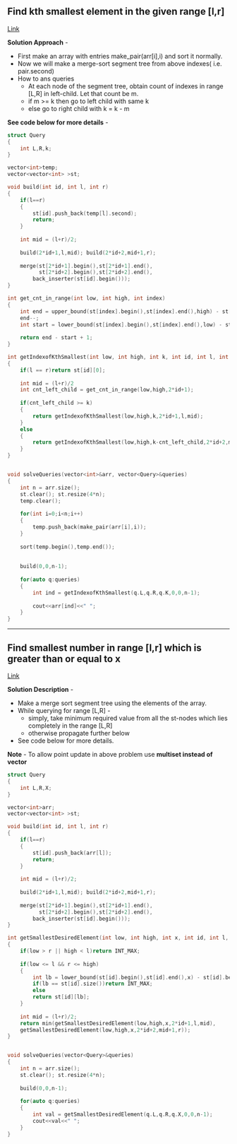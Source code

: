 ## Find kth smallest element in the given range [l,r]
[Link](https://www.geeksforgeeks.org/merge-sort-tree-for-range-order-statistics/)

**Solution Approach** - 
* First make an array with entries make_pair(arr[i],i) and sort it normally.
* Now we will make a merge-sort segment tree from above indexes( i.e. pair.second)
* How to ans queries
  * At each node of the segment tree, obtain count of indexes in range [L,R] in left-child. Let that count be m.
  * if m >= k then go to left child with same k
  * else go to right child with k = k - m


**See code below for more details** - 

```c++
struct Query
{
    int L,R,k;
}

vector<int>temp;
vector<vector<int> >st;

void build(int id, int l, int r)
{
    if(l==r)
    {
        st[id].push_back(temp[l].second);
        return;
    }
    
    int mid = (l+r)/2;
    
    build(2*id+1,l,mid); build(2*id+2,mid+1,r);
    
    merge(st[2*id+1].begin(),st[2*id+1].end(), 
          st[2*id+2].begin(),st[2*id+2].end(),
        back_inserter(st[id].begin()));
}

int get_cnt_in_range(int low, int high, int index)
{
    int end = upper_bound(st[index].begin(),st[index].end(),high) - st[index].begin();
    end--;
    int start = lower_bound(st[index].begin(),st[index].end(),low) - st[index].begin();
    
    return end - start + 1;
}

int getIndexofKthSmallest(int low, int high, int k, int id, int l, int r)
{
    if(l == r)return st[id][0];
    
    int mid = (l+r)/2
    int cnt_left_child = get_cnt_in_range(low,high,2*id+1);
    
    if(cnt_left_child >= k)
    {
        return getIndexofKthSmallest(low,high,k,2*id+1,l,mid);
    }
    else
    {
        return getIndexofKthSmallest(low,high,k-cnt_left_child,2*id+2,mid+1,r);
    }
}


void solveQueries(vector<int>&arr, vector<Query>&queries)
{
    int n = arr.size();
    st.clear(); st.resize(4*n);
    temp.clear();
    
    for(int i=0;i<n;i++)
    {
        temp.push_back(make_pair(arr[i],i));
    }
    
    sort(temp.begin(),temp.end());
    
    
    build(0,0,n-1);
    
    for(auto q:queries)
    {
        int ind = getIndexofKthSmallest(q.L,q.R,q.K,0,0,n-1);
        
        cout<<arr[ind]<<" ";
    }
}
```

---

## Find smallest number in range [l,r] which is greater than or equal to x
[Link](https://cp-algorithms.com/data_structures/segment_tree.html#toc-tgt-9)

**Solution Description** - 
* Make a merge sort segment tree using the elements of the array.
* While querying for range [L,R] - 
  * simply, take minimum required value from all the st-nodes which lies completely in the range [L,R]
  * otherwise propagate further below
* See code below for more details.

**Note** - To allow point update in above problem use **multiset instead of vector**

```c++
struct Query
{
    int L,R,X;
}

vector<int>arr;
vector<vector<int> >st;

void build(int id, int l, int r)
{
    if(l==r)
    {
        st[id].push_back(arr[l]);
        return;
    }
    
    int mid = (l+r)/2;
    
    build(2*id+1,l,mid); build(2*id+2,mid+1,r);
    
    merge(st[2*id+1].begin(),st[2*id+1].end(), 
          st[2*id+2].begin(),st[2*id+2].end(),
        back_inserter(st[id].begin()));
}

int getSmallestDesiredElement(int low, int high, int x, int id, int l, int r)
{
    if(low > r || high < l)return INT_MAX;
    
    if(low <= l && r <= high)
    {
        int lb = lower_bound(st[id].begin(),st[id].end(),x) - st[id].begin();
        if(lb == st[id].size())return INT_MAX;
        else
        return st[id][lb];
    }
    
    int mid = (l+r)/2;
    return min(getSmallestDesiredElement(low,high,x,2*id+1,l,mid),
    getSmallestDesiredElement(low,high,x,2*id+2,mid+1,r));
}


void solveQueries(vector<Query>&queries)
{
    int n = arr.size();
    st.clear(); st.resize(4*n);
    
    build(0,0,n-1);
    
    for(auto q:queries)
    {
        int val = getSmallestDesiredElement(q.L,q.R,q.X,0,0,n-1);
        cout<<val<<" ";
    }
}
```
  
